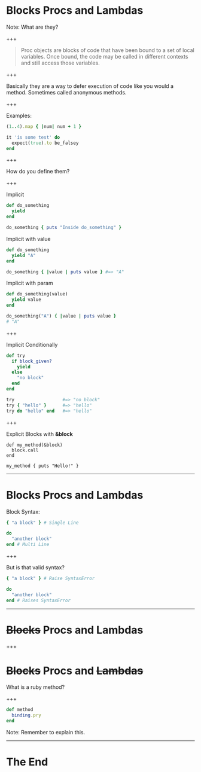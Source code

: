 # Blocks Procs and Lambdas

Note:
What are they?

+++

> Proc objects are blocks of code that have been bound to a set of local variables. Once bound, the code may be called in different contexts and still access those variables.

+++

Basically they are a way to defer execution of code like you would a method. Sometimes called anonymous methods.

+++

Examples:

```ruby
(1..4).map { |num| num + 1 }

it 'is some test' do
  expect(true).to be_falsey
end
```

+++

How do you define them?

+++

Implicit

```ruby
def do_something
  yield
end

do_something { puts "Inside do_something" }
```

Implicit with value

```ruby
def do_something
  yield "A"
end

do_something { |value | puts value } #=> "A"
```

Implicit with param

```ruby
def do_something(value)
  yield value
end

do_something("A") { |value | puts value }
# "A"
```

+++

Implicit Conditionally

```ruby
def try
  if block_given?
    yield
  else
    "no block"
  end
end

try                  #=> "no block"
try { "hello" }      #=> "hello"
try do "hello" end   #=> "hello"
```

+++

Explicit Blocks with __&block__

```
def my_method(&block)
  block.call
end

my_method { puts "Hello!" }
```

---

# Blocks Procs and Lambdas

Block Syntax:

```ruby
{ "a block" } # Single Line

do
  "another block"
end # Multi Line
```

+++

But is that valid syntax?

```ruby
{ "a block" } # Raise SyntaxError

do
  "another block"
end # Raises SyntaxError
```

---

# ~~Blocks~~ Procs and Lambdas

+++

# ~~Blocks~~ Procs and ~~Lambdas~~

What is a ruby method?

+++

```ruby
def method
  binding.pry
end
```

Note:
Remember to explain this.

---

# The End

